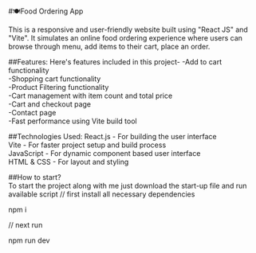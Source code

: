 #🍽Food Ordering App

This is a responsive and user-friendly website built using "React JS" and "Vite". It simulates an online food ordering experience where users can browse through menu, add items to their cart, place an order.


##Features:
Here's features included in this project-
-Add to cart functionality  
-Shopping cart functionality  
-Product Filtering functionality  
-Cart management with item count and total price  
-Cart and checkout page  
-Contact page  
-Fast performance using Vite build tool  

##Technologies Used:
React.js - For building the user interface  
Vite - For faster project setup and build process  
JavaScript - For dynamic component based user interface  
HTML & CSS - For layout and styling  

##How to start?  
To start the project along with me just download the start-up file and run available script
// first install all necessary dependencies

npm i

// next run

npm run dev
